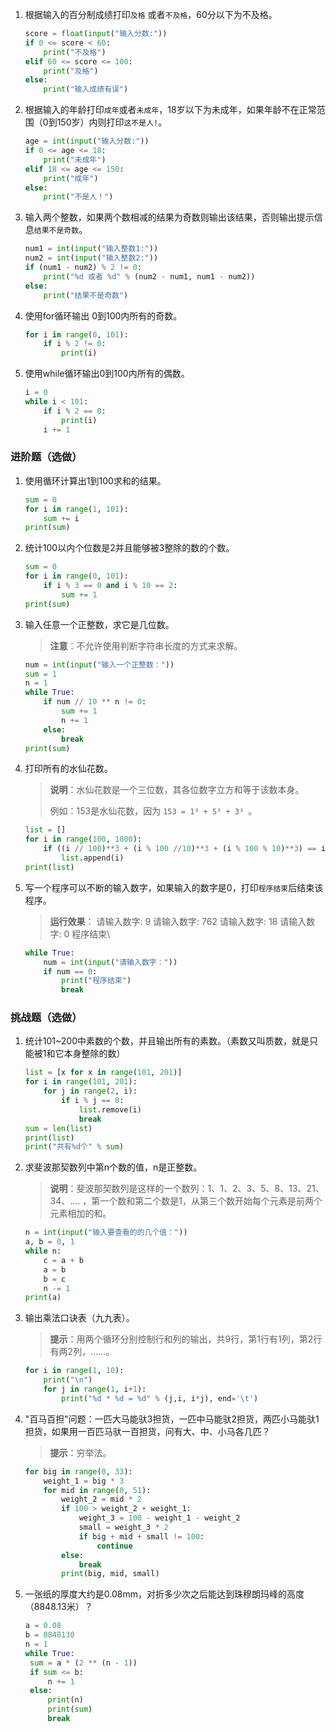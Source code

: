 1. 根据输入的百分制成绩打印`及格` 或者`不及格`，60分以下为不及格。

   ```python
   score = float(input("输入分数:"))
   if 0 <= score < 60:
       print("不及格")
   elif 60 <= score <= 100:
       print("及格")
   else:
       print("输入成绩有误")
   ```

2. 根据输入的年龄打印`成年`或者`未成年`，18岁以下为未成年，如果年龄不在正常范围（0到150岁）内则打印`这不是人!`。

   ```python
   age = int(input("输入分数:"))
   if 0 <= age <= 18:
       print("未成年")
   elif 18 <= age <= 150:
       print("成年")
   else:
       print("不是人！")
   ```

3. 输入两个整数，如果两个数相减的结果为奇数则输出该结果，否则输出提示信息`结果不是奇数`。

   ```python
   num1 = int(input("输入整数1:"))
   num2 = int(input("输入整数2:"))
   if (num1 - num2) % 2 != 0:
       print("%d 或者 %d" % (num2 - num1, num1 - num2))
   else:
       print("结果不是奇数")
   ```

   

4. 使用for循环输出 0到100内所有的奇数。

   ```python
   for i in range(0, 101):
       if i % 2 != 0:
           print(i)
   ```

   

5. 使用while循环输出0到100内所有的偶数。

   ```python
   i = 0
   while i < 101:
       if i % 2 == 0:
           print(i)
       i += 1
   ```

   

### 进阶题（选做）

1. 使用循环计算出1到100求和的结果。

   ```python
   sum = 0
   for i in range(1, 101):
       sum += i
   print(sum)
   ```

   

2. 统计100以内个位数是2并且能够被3整除的数的个数。

   ```python
   sum = 0
   for i in range(0, 101):
       if i % 3 == 0 and i % 10 == 2:
           sum += 1
   print(sum)
   ```

   

3. 输入任意一个正整数，求它是几位数。

   > **注意**：不允许使用判断字符串长度的方式来求解。

   ```python
   num = int(input("输入一个正整数："))
   sum = 1
   n = 1
   while True:
       if num // 10 ** n != 0:
           sum += 1
           n += 1
       else:
           break
   print(sum)
   ```

   

4. 打印所有的水仙花数。

   > **说明**：水仙花数是一个三位数，其各位数字⽴方和等于该数本身。
   >
   > 例如：153是⽔仙花数，因为 `153 = 1³ + 5³ + 3³ `。

   ```python
   list = []
   for i in range(100, 1000):
       if ((i // 100)**3 + (i % 100 //10)**3 + (i % 100 % 10)**3) == i:
           list.append(i)
   print(list)
   ```

   

5. 写一个程序可以不断的输入数字，如果输入的数字是0，打印`程序结束`后结束该程序。

   > **运行效果**：
   > 请输入数字: 9
   > 请输入数字: 762
   > 请输入数字: 18
   > 请输入数字: 0
   > 程序结束\

   ```python
   while True:
       num = int(input("请输入数字："))
       if num == 0:
           print("程序结束")
           break
   ```

   

### 挑战题（选做）

1. 统计101~200中素数的个数，并且输出所有的素数。（素数又叫质数，就是只能被1和它本身整除的数）

   ```python
   list = [x for x in range(101, 201)]
   for i in range(101, 201):
       for j in range(2, i):
           if i % j == 0:
               list.remove(i)
               break
   sum = len(list)
   print(list)
   print("共有%d个" % sum)
   ```

   

1. 求斐波那契数列中第n个数的值，n是正整数。

   > **说明**：斐波那契数列是这样的一个数列：1、1、2、3、5、8、13、21、34、.... ，第一个数和第二个数是1，从第三个数开始每个元素是前两个元素相加的和。

   ```python
   n = int(input("输入要查看的的几个值："))
   a, b = 0, 1
   while n:
       c = a + b
       a = b
       b = c
       n -= 1
   print(a)
   
   ```

   

2. 输出乘法口诀表（九九表）。 

   > **提示**：用两个循环分别控制行和列的输出，共9行，第1行有1列，第2行有两2列，……。

   ```python
   for i in range(1, 10):
       print("\n")
       for j in range(1, i+1):
           print("%d * %d = %d" % (j,i, i*j), end='\t')
   ```

   

3. "百马百担"问题：一匹大马能驮3担货，一匹中马能驮2担货，两匹小马能驮1担货，如果用一百匹马驮一百担货，问有大、中、小马各几匹？

   > **提示**：穷举法。

   ```python
   for big in range(0, 33):
       weight_1 = big * 3
       for mid in range(0, 51):
           weight_2 = mid * 2
           if 100 > weight_2 + weight_1:
               weight_3 = 100 - weight_1 - weight_2
               small = weight_3 * 2
               if big + mid + small != 100:
                   continue
           else:
               break
           print(big, mid, small)
   ```

   

4. 一张纸的厚度大约是0.08mm，对折多少次之后能达到珠穆朗玛峰的高度（8848.13米）？

      ```python
   a = 0.08
   b = 8848130
   n = 1
   while True:
       sum = a * (2 ** (n - 1))
       if sum <= b:
           n += 1
       else:
           print(n)
           print(sum)
           break
      ```

   
